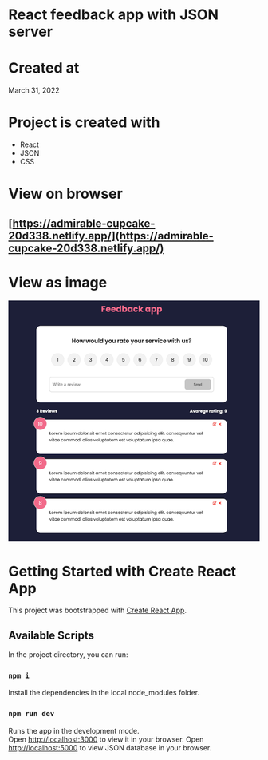 # React feedback app with JSON server

# Created at

March 31, 2022

# Project is created with

- React
- JSON
- CSS

# View on browser

## [https://admirable-cupcake-20d338.netlify.app/](https://admirable-cupcake-20d338.netlify.app/)

# View as image

![github](./public/github.png)

# Getting Started with Create React App

This project was bootstrapped with [Create React App](https://github.com/facebook/create-react-app).

## Available Scripts

In the project directory, you can run:

### `npm i`

Install the dependencies in the local node_modules folder.

### `npm run dev`

Runs the app in the development mode.\
Open [http://localhost:3000](http://localhost:3000) to view it in your browser.
Open [http://localhost:5000](http://localhost:5000) to view JSON database in your browser.
